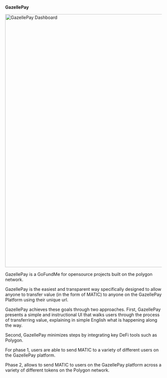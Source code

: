 **GazellePay**


<img width="813" alt="GazellePay Dashboard" src="https://user-images.githubusercontent.com/9114705/152884315-af57f944-cd5d-43f1-ad95-82c33ca83cd7.png">


GazellePay is a GoFundMe for opensource projects built on the polygon network. 

GazellePay is the easiest and transparent way specifically designed to allow anyone to transfer value (in the form of MATIC) to anyone on the GazellePay Platform using their unique url. 

GazellePay achieves these goals through two approaches. First, GazellePay presents a simple and instructional UI that walks users through the process of transferring value, explaining in simple English what is happening along the way. 

Second, GazellePay minimizes steps by integrating key DeFi tools such as Polygon.

For phase 1, users are able to send MATIC to a variety of different users on the GazellePay platform.

Phase 2, allows to send MATIC to users on the GazellePay platform across a variety of different tokens on the Polygon network.
